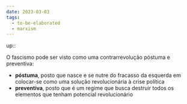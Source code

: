 ```yaml
---
date: 2023-03-03
tags:
  - to-be-elaborated
  - marxism
---
```

up:: 

O fascismo pode ser visto como uma contrarrevolução póstuma e preventiva:
- **póstuma**, posto que nasce e se nutre do fracasso da esquerda em colocar-se como uma solução revolucionária à crise política
- **preventiva**, posto que é um regime que busca destruir todos os elementos que tenham potencial revolucionário

